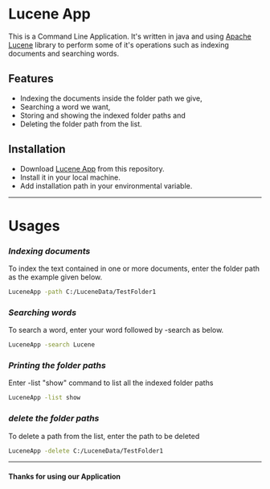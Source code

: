 # Lucene App

This is a Command Line Application. It's written in java and using [Apache Lucene](https://lucene.apache.org/) library 
to perform some of it's operations such as indexing documents and searching words. 

## Features

- Indexing the documents inside the folder path we give,
- Searching a word we want,
- Storing and showing the indexed folder paths and
- Deleting the folder path from the list.

## Installation

- Download [Lucene App](https://github.com/ibrahimansar/lucene/blob/main/lucene.exe) from this repository.
- Install it in your local machine.
- Add installation path in your environmental variable.
---
# Usages

### *Indexing documents*
To index the text contained in one or more documents, enter the folder path as the example given below.

```sh
LuceneApp -path C:/LuceneData/TestFolder1 
```


### *Searching words*
To search a word, enter your word followed by -search as below.

```sh
LuceneApp -search Lucene 
```


### *Printing the folder paths*
Enter -list "show" command to list all the indexed folder paths

```sh
LuceneApp -list show 
```
### *delete the  folder paths*
To delete a path from the list, enter the path to be deleted

```sh
LuceneApp -delete C:/LuceneData/TestFolder1
```
---
#### **Thanks for using our Application**

